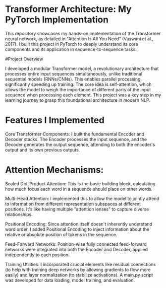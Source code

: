 # Transformer Architecture: My PyTorch Implementation

This repository showcases my hands-on implementation of the Transformer neural network, as detailed in "Attention Is All You Need" (Vaswani et al., 2017). I built this project in PyTorch to deeply understand its core components and its application in sequence-to-sequence tasks.

#Project Overview

I developed a modular Transformer model, a revolutionary architecture that processes entire input sequences simultaneously, unlike traditional sequential models (RNNs/CNNs). This enables parallel processing, significantly speeding up training. The core idea is self-attention, which allows the model to weigh the importance of different parts of the input sequence when processing each element. This project was a key step in my learning journey to grasp this foundational architecture in modern NLP.

# Features I Implemented
Core Transformer Components: I built the fundamental Encoder and Decoder stacks. The Encoder processes the input sequence, and the Decoder generates the output sequence, attending to both the encoder's output and its own previous outputs.

# Attention Mechanisms:

Scaled Dot-Product Attention: This is the basic building block, calculating how much focus each word in a sequence should place on other words.

Multi-Head Attention: I implemented this to allow the model to jointly attend to information from different representation subspaces at different positions. It's like having multiple "attention lenses" to capture diverse relationships.

Positional Encoding: Since attention itself doesn't inherently understand word order, I added Positional Encoding to inject information about the relative or absolute position of tokens in the sequence.

Feed-Forward Networks: Position-wise fully connected feed-forward networks were integrated into both the Encoder and Decoder, applied independently to each position.

Training Utilities: I incorporated crucial elements like residual connections (to help with training deep networks by allowing gradients to flow more easily) and layer normalization (to stabilize activations). A main.py script was developed for data loading, model training, and evaluation.
